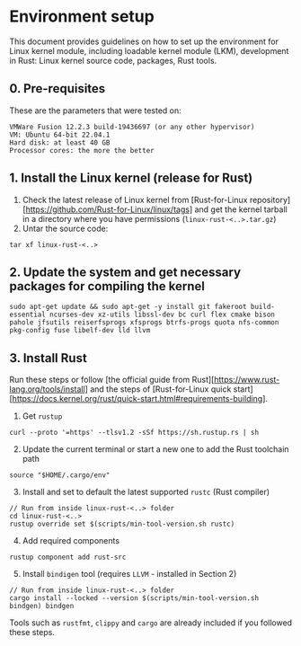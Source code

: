 # Environment setup
This document provides guidelines on how to set up the environment for Linux kernel module, including loadable kernel module (LKM), development in Rust: Linux kernel source code, packages, Rust tools.

## 0. Pre-requisites
These are the parameters that were tested on:
```
VMWare Fusion 12.2.3 build-19436697 (or any other hypervisor)
VM: Ubuntu 64-bit 22.04.1
Hard disk: at least 40 GB
Processor cores: the more the better
```

## 1. Install the Linux kernel (release for Rust)
1) Check the latest release of Linux kernel from [Rust-for-Linux repository][https://github.com/Rust-for-Linux/linux/tags] and get the kernel tarball in a directory where you have permissions (`linux-rust-<..>.tar.gz`)
2) Untar the source code:
```
tar xf linux-rust-<..>
```
## 2. Update the system and get necessary packages for compiling the kernel
```
sudo apt-get update && sudo apt-get -y install git fakeroot build-essential ncurses-dev xz-utils libssl-dev bc curl flex cmake bison pahole jfsutils reiserfsprogs xfsprogs btrfs-progs quota nfs-common pkg-config fuse libelf-dev lld llvm
```
## 3. Install Rust
Run these steps or follow [the official guide from Rust][https://www.rust-lang.org/tools/install] and the steps of [Rust-for-Linux quick start][https://docs.kernel.org/rust/quick-start.html#requirements-building].
1) Get `rustup`
```
curl --proto '=https' --tlsv1.2 -sSf https://sh.rustup.rs | sh
```
2) Update the current terminal or start a new one to add the Rust toolchain path
```
source "$HOME/.cargo/env"
```
3) Install and set to default the latest supported `rustc` (Rust compiler)
```
// Run from inside linux-rust-<..> folder
cd linux-rust-<..>
rustup override set $(scripts/min-tool-version.sh rustc)
```
4) Add required components
```
rustup component add rust-src
```
5) Install `bindigen` tool (requires `LLVM` - installed in Section 2)
```
// Run from inside linux-rust-<..> folder
cargo install --locked --version $(scripts/min-tool-version.sh bindgen) bindgen
```
Tools such as `rustfmt`, `clippy` and `cargo` are already included if you followed these steps.
